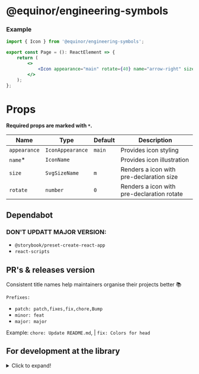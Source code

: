 # @equinor/engineering-symbols

### Example

```jsx
import { Icon } from '@equinor/engineering-symbols';

export const Page = (): ReactElement => {
	return (
		<>
			<Icon appearance="main" rotate={40} name="arrow-right" size="s" />
		</>
	);
};
```

# Props

**Required props are marked with `*`.**

| Name         | Type             | Default | Description                                |
| ------------ | ---------------- | ------- | ------------------------------------------ |
| `appearance` | `IconAppearance` | `main`  | Provides icon styling                      |
| `name`\*     | `IconName`       |         | Provides icon illustration                 |
| `size`       | `SvgSizeName`    | `m`     | Renders a icon with pre-declaration size   |
| `rotate`     | `number`         | `0`     | Renders a icon with pre-declaration rotate |

## Dependabot

### DON'T UPDATT MAJOR VERSION:

-   `@storybook/preset-create-react-app`
-   `react-scripts`

## PR's & releases version

Consistent title names help maintainers organise their projects better 📚

`Prefixes:`

-   `patch: patch,fixes,fix,chore,Bump`
-   `minor: feat`
-   `major: major`

Example: `chore: Update README.md`, | `fix: Colors for head`

## For development at the library

<details>
  <summary>Click to expand!</summary>
  
  ### Install Node.js

Install the latest [LTS] (https://nodejs.org) version of Node.js, and at the same time make sure you are on version 6 of the `npm`-CLI.

```sh
$ node -v && npm -v
v16.14.0
8.31.0
```

### Install Npm

```sh
$ npm install --global npm
```

### Install project dependencies

```sh
$ npm i
```

## Local development

```sh
$ npm run storybook
$ npm run dev # Runs up a local dev version of Storybook - Both good tools to use to quickly see changes along the way.
```

## Code quality

The project is set up with TypeScript, Eslint, Prettier, and the following is run when validating each pull request:

```sh
$ npm run checkcode
```

## Testing

We will write unit tests on critical functionality.

```sh
$ npm run test
```

## Construction

```sh
$ npm run build:storybook # Builds Storybook for static files, and deploys for Vercel for pull requests and merging for main
$ npm run build:lib # Packs the library (not Storybook) - This step is run before `npm publish` is run
```

</details>
